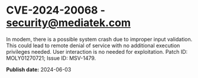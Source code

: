 # CVE-2024-20068 - security@mediatek.com

In modem, there is a possible system crash due to improper input validation. This could lead to remote denial of service with no additional execution privileges needed. User interaction is no needed for exploitation. Patch ID: MOLY01270721; Issue ID: MSV-1479.

**Publish date:** 2024-06-03
